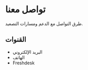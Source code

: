 # تواصل معنا

طرق التواصل مع الدعم ومسارات التصعيد.

## القنوات
- البريد الإلكتروني
- الهاتف
- Freshdesk
